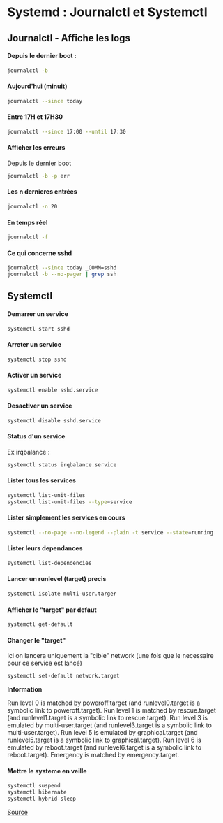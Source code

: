 # Systemd : Journalctl et Systemctl


## Journalctl - Affiche les logs


#### Depuis le dernier boot :

```bash
journalctl -b
```

#### Aujourd'hui (minuit)

```bash
journalctl --since today
```


#### Entre 17H et 17H30

```bash
journalctl --since 17:00 --until 17:30
```

#### Afficher les erreurs

Depuis le dernier boot

```bash
journalctl -b -p err
```

#### Les n dernieres entrées

```bash
journalctl -n 20
```


#### En temps réel

```bash
journalctl -f
```

#### Ce qui concerne sshd

```bash
journalctl --since today _COMM=sshd
journalctl -b --no-pager | grep ssh
```


## Systemctl


#### Demarrer un service

```bash
systemctl start sshd
```


#### Arreter un service

```bash
systemctl stop sshd
```


#### Activer un service

```bash
systemctl enable sshd.service
```


#### Desactiver un service

```bash
systemctl disable sshd.service
```


#### Status d'un service

Ex irqbalance :

```bash
systemctl status irqbalance.service
```


#### Lister tous les services

```bash
systemctl list-unit-files
systemctl list-unit-files --type=service
```


#### Lister simplement les services en cours

```bash
systemctl --no-page --no-legend --plain -t service --state=running
```


#### Lister leurs dependances

```bash
systemctl list-dependencies
```


#### Lancer un runlevel (target) precis

```bash
systemctl isolate multi-user.targer
```


#### Afficher le "target" par defaut

```bash
systemctl get-default
```


#### Changer le "target"

Ici on lancera uniquement la "cible" network (une fois que le necessaire pour ce service est lancé)

```bash
systemctl set-default network.target
```


**Information**

Run level 0 is matched by poweroff.target (and runlevel0.target is a symbolic link to poweroff.target).
Run level 1 is matched by rescue.target (and runlevel1.target is a symbolic link to rescue.target).
Run level 3 is emulated by multi-user.target (and runlevel3.target is a symbolic link to multi-user.target).
Run level 5 is emulated by graphical.target (and runlevel5.target is a symbolic link to graphical.target).
Run level 6 is emulated by reboot.target (and runlevel6.target is a symbolic link to reboot.target).
Emergency is matched by emergency.target.


#### Mettre le systeme en veille

```bash
systemctl suspend
systemctl hibernate
systemctl hybrid-sleep
```

[Source](https://www.tecmint.com/create-new-service-units-in-systemd)
